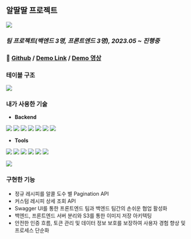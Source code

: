 ## 알딸딸 프로젝트

![](https://github.com/Heo-y-y/development-blog/assets/112863029/e555fdbd-5735-4adf-9fe0-93f52b657c74)

### *팀 프로젝트(백엔드 3명, 프론트엔드 3명), 2023.05 ~ 진행중*

### 📎 **[Github](https://github.com/Heo-y-y/cocktail_project) / [Demo Link](http://resevilleage-bukit.s3-website.ap-northeast-2.amazonaws.com)** **/ [Demo 영상](https://youtu.be/hv4089oai4o)**

### 테이블 구조

![](https://github.com/Heo-y-y/development-blog/assets/112863029/7b401722-67a5-4a70-97b1-c6810af00b84)

### 내가 사용한 기술

- **Backend**

![](https://img.shields.io/badge/SpringBoot-6DB33F.svg?&style=for-the-badge&logo=SpringBoot&logoColor=white)
<img src="https://img.shields.io/badge/Java 11-1E8CBE?style=for-the-badge&logo=Java 11&logoColor=white">
![](https://img.shields.io/badge/MySQL-4479A1.svg?&style=for-the-badge&logo=MySQL&logoColor=white)
![](https://img.shields.io/badge/SpringSecurity-6DB33F.svg?&style=for-the-badge&logo=SpringSecurity&logoColor=white)
![](https://img.shields.io/badge/AmazonS3-569A31.svg?&style=for-the-badge&logo=amazons3&logoColor=white)
<img src="https://img.shields.io/badge/jsonwebtokens-000000?style=for-the-badge&logo=jsonwebtokens&logoColor=white">
![](https://img.shields.io/badge/Swagger-85EA2D.svg?&style=for-the-badge&logo=swagger&logoColor=black)

- **Tools**

![](https://img.shields.io/badge/GitHub-181717.svg?&style=for-the-badge&logo=github&logoColor=white)
![](https://img.shields.io/badge/git-F05032?style=for-the-badge&logo=git&logoColor=white)
![](https://img.shields.io/badge/intellij-000000.svg?&style=for-the-badge&logo=intellijidea&logoColor=white)
![](https://img.shields.io/badge/Postman-ff6c37.svg?&style=for-the-badge&logo=Postman&logoColor=white)
![](https://img.shields.io/badge/discord-5865F2?style=for-the-badge&-logo=discord&logoColor=white)
![](https://img.shields.io/badge/notion-000000?style=for-the-badge&logo=notion&logoColor=white)

![](https://github.com/Heo-y-y/development-blog/assets/112863029/574919ee-97b5-41a9-ab0d-482bc6ba8d65)

### 구현한 기능

- 정규 레시피를 알콜 도수 별 Pagination API
- 커스텀 레시피 상세 조회 API
- Swagger UI를 통한 프론트엔드 팀과 백엔드 팀간의 손쉬운 협업 활성화
- 백엔드, 프론트엔드 서버 분리와 S3를 통한 이미지 저장 아키텍팅
- 안전한 인증 흐름, 토큰 관리 및 데이터 정보 보호를 보장하여 사용자 경험 향상 및 프로세스 단순화
